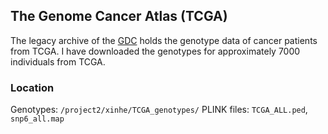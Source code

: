 ## The Genome Cancer Atlas (TCGA)

The legacy archive of the [GDC](https://portal.gdc.cancer.gov/legacy-archive/search/f) holds the genotype data of cancer patients from TCGA. I have downloaded the genotypes for approximately 7000 individuals from TCGA.

### Location

Genotypes: `/project2/xinhe/TCGA_genotypes/` 
PLINK files: `TCGA_ALL.ped`, `snp6_all.map`



